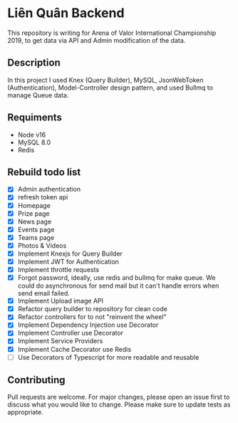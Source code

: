 # Liên Quân Backend

This repository is writing for Arena of Valor International Championship 2019, to get data via API and Admin modification of the data.

## Description

In this project I used Knex (Query Builder), MySQL, JsonWebToken (Authentication), Model-Controller design pattern, and used Bullmq to manage Queue data.

## Requiments

- Node v16
- MySQL 8.0
- Redis

## Rebuild todo list

- [x] Admin authentication
- [x] refresh token api
- [x] Homepage
- [x] Prize page
- [x] News page
- [x] Events page
- [x] Teams page
- [x] Photos & Videos
- [x] Implement Knexjs for Query Builder
- [x] Implement JWT for Authentication
- [x] Implement throttle requests
- [x] Forgot password, ideally, use redis and bullmq for make queue. We could do asynchronous for send mail but it can't handle errors when send email failed.
- [x] Implement Upload image API
- [x] Refactor query builder to repository for clean code
- [x] Refactor controllers for to not "reinvent the wheel"
- [x] Implement Dependency Injection use Decorator
- [x] Implement Controller use Decorator
- [x] Implement Service Providers
- [x] Implement Cache Decorator use Redis
- [ ] Use Decorators of Typescript for more readable and reusable

## Contributing

Pull requests are welcome. For major changes, please open an issue first to discuss what you would like to change.
Please make sure to update tests as appropriate.
